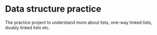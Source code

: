 # Data structure practice
The practice project to understand more about lists, one-way linked lists, doubly linked lists etc.
